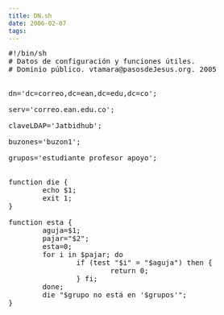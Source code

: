 ```yaml
---
title: DN.sh
date: 2006-02-07
tags:
---
```

<pre>
#!/bin/sh
# Datos de configuración y funciones útiles. 
# Dominio público. vtamara@pasosdeJesus.org. 2005


dn='dc=correo,dc=ean,dc=edu,dc=co';

serv='correo.ean.edu.co';

claveLDAP='Jatbidhub';

buzones='buzon1';

grupos='estudiante profesor apoyo';


function die {
        echo $1;
        exit 1;
}

function esta {
        aguja=$1;
        pajar="$2";
        esta=0;
        for i in $pajar; do
                if (test "$i" = "$aguja") then {
                        return 0;
                } fi;
        done;
        die "$grupo no está en '$grupos'";
}
</pre>
